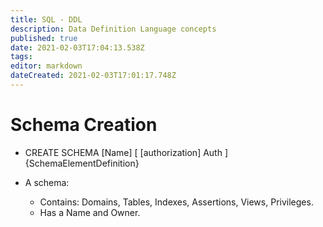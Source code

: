 ```yaml
---
title: SQL - DDL
description: Data Definition Language concepts
published: true
date: 2021-02-03T17:04:13.538Z
tags: 
editor: markdown
dateCreated: 2021-02-03T17:01:17.748Z
---
```


# Schema Creation

- CREATE SCHEMA [Name] [ [authorization] Auth ] \{SchemaElementDefinition\}

- A schema:
	- Contains: Domains, Tables, Indexes, Assertions, Views, Privileges.
	- Has a Name and Owner.

